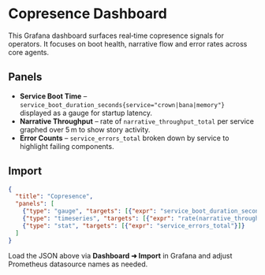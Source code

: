 # Copresence Dashboard

This Grafana dashboard surfaces real‑time copresence signals for operators.
It focuses on boot health, narrative flow and error rates across core agents.

## Panels

- **Service Boot Time** – `service_boot_duration_seconds{service="crown|bana|memory"}` displayed as a gauge for startup latency.
- **Narrative Throughput** – rate of `narrative_throughput_total` per service graphed over 5 m to show story activity.
- **Error Counts** – `service_errors_total` broken down by service to highlight failing components.

## Import

```json
{
  "title": "Copresence",
  "panels": [
    {"type": "gauge", "targets": [{"expr": "service_boot_duration_seconds"}]},
    {"type": "timeseries", "targets": [{"expr": "rate(narrative_throughput_total[5m])"}]},
    {"type": "stat", "targets": [{"expr": "service_errors_total"}]}
  ]
}
```

Load the JSON above via **Dashboard ➜ Import** in Grafana and adjust
Prometheus datasource names as needed.
